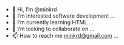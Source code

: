 - 👋 Hi, I’m @minkrd
- 👀 I’m interested software development ...
- 🌱 I’m currently learning HTML ...
- 💞️ I’m looking to collaborate on ...
- 📫 How to reach me minkrd@gmail.com ...

<!---
minkrd/minkrd is a ✨ special ✨ repository because its `README.md` (this file) appears on your GitHub profile.
You can click the Preview link to take a look at your changes.
--->
